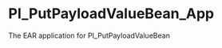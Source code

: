 PI_PutPayloadValueBean_App
==========================

The EAR application for PI_PutPayloadValueBean
